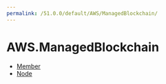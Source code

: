 ```yaml
---
permalink: /51.0.0/default/AWS/ManagedBlockchain/
---
```


# AWS.ManagedBlockchain



* [Member](Member.md)
* [Node](Node.md)